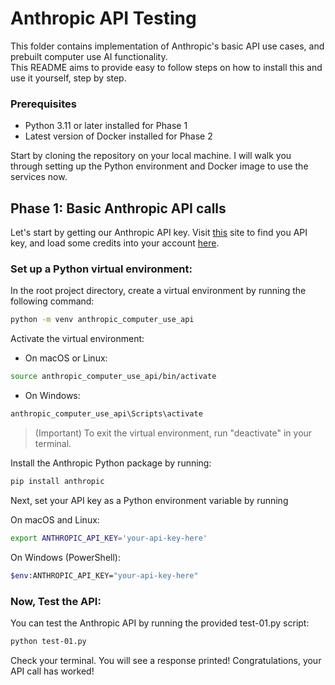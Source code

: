 # Anthropic API Testing
This folder contains implementation of Anthropic's basic API use cases, and prebuilt computer use AI functionality.\
This README aims to provide easy to follow steps on how to install this and use it yourself, step by step.

### Prerequisites
* Python 3.11 or later installed for Phase 1
* Latest version of Docker installed for Phase 2

Start by cloning the repository on your local machine. I will walk you through setting up the Python environment and Docker image to use the services now.

## Phase 1: Basic Anthropic API calls
Let's start by getting our Anthropic API key. Visit [this](https://console.anthropic.com/settings/keys) site to find you API key, and load some credits into your account [here](https://console.anthropic.com/settings/billing).

### Set up a Python virtual environment:

In the root project directory, create a virtual environment by running the following command:


```bash
python -m venv anthropic_computer_use_api
```

Activate the virtual environment:

* On macOS or Linux:

```bash
source anthropic_computer_use_api/bin/activate
```

* On Windows:
```bash
anthropic_computer_use_api\Scripts\activate
```
> (Important) To exit the virtual environment, run "deactivate" in your terminal.

Install the Anthropic Python package by running:

```bash
pip install anthropic
```

Next, set your API key as a Python environment variable by running

On macOS and Linux:
```bash
export ANTHROPIC_API_KEY='your-api-key-here'
```
On Windows (PowerShell):
```bash
$env:ANTHROPIC_API_KEY="your-api-key-here"
```
### Now, Test the API:

You can test the Anthropic API by running the provided test-01.py script:

```bash
python test-01.py
```

Check your terminal. You will see a response printed! Congratulations, your API call has worked!
